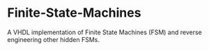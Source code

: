 # Finite-State-Machines
A VHDL implementation of Finite State Machines (FSM) and reverse engineering other hidden FSMs.
 
